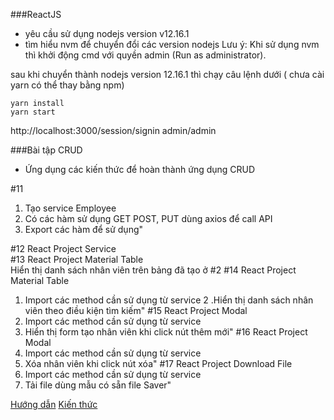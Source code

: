 ###ReactJS
* yêu cầu sử dụng nodejs version v12.16.1
* tìm hiểu nvm để chuyển đổi các version nodejs
Lưu ý: Khi sử dụng nvm thì khởi động cmd với quyền admin (Run as administrator).

sau khi chuyển thành nodejs version 12.16.1 thì chạy câu lệnh dưới ( chưa cài yarn có thể thay bằng npm)
```
yarn install
yarn start
```

http://localhost:3000/session/signin
admin/admin

###Bài tập CRUD		
- Ứng dụng các kiến thức để hoàn thành ứng dụng CRUD 
	
#11
1. Tạo service Employee
2. Có các hàm sử dụng GET POST, PUT dùng axios để call API
3. Export các hàm để sử dụng"

#12	React Project Service			
#13	React Project Material Table			
Hiển thị danh sách nhân viên trên bảng đã tạo ở #2
#14	React Project Material Table			
1. Import các method cần sử dụng từ service
2 .Hiển thị danh sách nhân viên theo điều kiện tìm kiếm"
#15	React Project Modal			
1. Import các method cần sử dụng từ service
2. Hiển thị form tạo nhân viên khi click nút thêm mới"
#16	React Project Modal			
1. Import các method cần sử dụng từ service
2. Xóa nhân viên khi click nút xóa"
#17	React Project Download File			
1. Import các method cần sử dụng từ service
2. Tải file dùng mẫu có sẵn file Saver"


[Hướng dẫn](https://docs.google.com/spreadsheets/d/1rxstff1qCq7Zs2XG6BOuhyrMw8SeHLjzFtUMYqXcOO0/edit#gid=1039661546)
[Kiến thức](https://docs.google.com/spreadsheets/d/1BeO9v7yXfZtZi11LAzyUatIIajtkCvbZcK9qx0FsOTk/edit#gid=0)